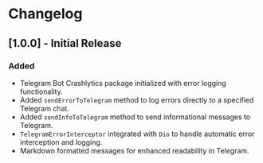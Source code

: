 # Changelog

## [1.0.0] - Initial Release

### Added
- Telegram Bot Crashlytics package initialized with error logging functionality.
- Added `sendErrorToTelegram` method to log errors directly to a specified Telegram chat.
- Added `sendInfoToTelegram` method to send informational messages to Telegram.
- `TelegramErrorInterceptor` integrated with `Dio` to handle automatic error interception and logging.
- Markdown formatted messages for enhanced readability in Telegram.
